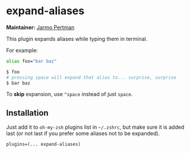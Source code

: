 # expand-aliases

**Maintainer:** [Jarmo Pertman](https://github.com/jarmo)

This plugin expands aliases while typing them in terminal.

For example:
```zsh
alias foo="bar baz"

$ foo
# pressing space will expand that alias to... surprise, surprise
$ bar baz
```

To **skip** expansion, use `^space` instead of just `space`.

## Installation

Just add it to `oh-my-zsh` plugins list in `~/.zshrc`, but make sure it is added last (or not
last if you prefer some aliases not to be expanded).

`
plugins=(... expand-aliases)
`
